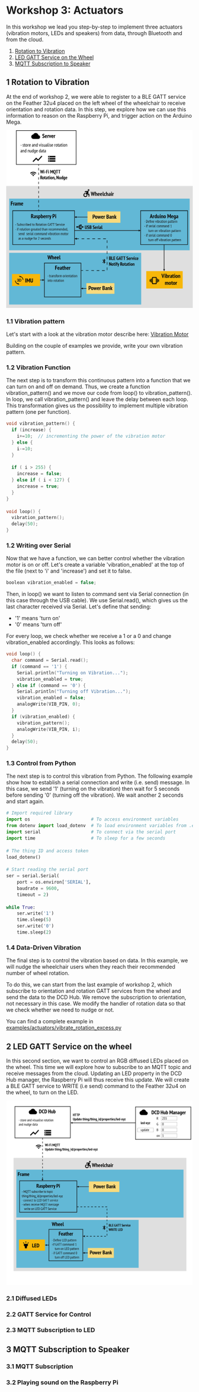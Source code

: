 # Workshop 3: Actuators

In this workshop we lead you step-by-step to implement three actuators (vibration
motors, LEDs and speakers) from data, through Bluetooth and from the cloud.

1. [Rotation to Vibration](#1-rotation-to-vibration)
2. [LED GATT Service on the Wheel](#2-led_gatt_service-on-the-wheel)
3. [MQTT Subscription to Speaker](#3-mqqt-subscription-to-speaker)

## 1 Rotation to Vibration

At the end of workshop 2, we were able to register to a BLE GATT service on the
Feather 32u4 placed on the left wheel of the wheelchair to receive orientation
and rotation data. In this step, we explore how we can use this information to
reason on the Raspberry Pi, and trigger action on the Arduino Mega.

![](images/ws3-1.png)

### 1.1 Vibration pattern

Let's start with a look at the vibration motor describe here:
[Vibration Motor](../resources/actuators/vibration_motor.md)

Building on the couple of examples we provide, write your own vibration pattern.

### 1.2 Vibration Function

The next step is to transform this continuous pattern into a function that we
can turn on and off on demand. Thus, we create a function vibration_pattern() and
we move our code from loop() to vibration_pattern(). In loop, we call vibration_pattern()
and leave the delay between each loop. This transformation gives us the possibility
to implement multiple vibration pattern (one per function).

```cpp
void vibration_pattern() {
  if (increase) {
    i+=10;  // incrementing the power of the vibration motor
  } else {
    i-=10;
  }

  if ( i > 255) {
    increase = false;
  } else if ( i < 127) {
    increase = true;
  }
}

void loop() {
  vibration_pattern();
  delay(50);
}
```


### 1.2 Writing over Serial

Now that we have a function, we can better control whether the vibration motor is
on or off. Let's create a variable 'vibration_enabled' at the top of the file (next
to 'i' and 'increase') and set it to false.

```cpp
boolean vibration_enabled = false;
```

Then, in loop() we want to listen to command sent via Serial connection (in this case
through the USB cable). We use Serial.read(), which gives us the last character received
via Serial. Let's define that sending:

* '1' means 'turn on'
* '0' means 'turn off'

For every loop, we check whether we receive a 1 or a 0 and change vibration_enabled
accordingly. This looks as follows:

```cpp
void loop() {
  char command = Serial.read();
  if (command == '1') {
    Serial.println("Turning on Vibration...");
    vibration_enabled = true;
  } else if (command == '0') {
    Serial.println("Turning off Vibration...");
    vibration_enabled = false;
    analogWrite(VIB_PIN, 0);
  }
  if (vibration_enabled) {
    vibration_pattern();
    analogWrite(VIB_PIN, i);
  }
  delay(50);
}
```

### 1.3 Control from Python

The next step is to control this vibration from Python. The following example
show how to establish a serial connection and write (i.e. send) message. In this
case, we send '1' (turning on the vibration) then wait for 5 seconds before sending
'0' (turning off the vibration). We wait another 2 seconds and start again.

```python
# Import required library
import os                       # To access environment variables
from dotenv import load_dotenv  # To load environment variables from .env file
import serial                   # To connect via the serial port
import time                     # To sleep for a few seconds

# The thing ID and access token
load_dotenv()

# Start reading the serial port
ser = serial.Serial(
    port = os.environ['SERIAL'],
    baudrate = 9600,
    timeout = 2)

while True:
    ser.write('1')
    time.sleep(5)
    ser.write('0')
    time.sleep(2)
```


### 1.4 Data-Driven Vibration

The final step is to control the vibration based on data. In this example, we will
nudge the wheelchair users when they reach their recommended number of wheel rotation.

To do this, we can start from the last example of workshop 2, which subscribe to
orientation and rotation GATT services from the wheel and send the data to the DCD Hub.
We remove the subscription to orientation, not necessary in this case. We modify
the handler of rotation data so that we check whether we need to nudge or not.

You can find a complete example in 
<a href="https://github.com/datacentricdesign/wheelchair-design-platform/blob/master/examples/actuators/examples/actuators/vibrate_rotation_excess.py" target="_blank">examples/actuators/vibrate_rotation_excess.py</a>


## 2 LED GATT Service on the wheel

In this second section, we want to control an RGB diffused LEDs placed on the wheel.
This time we will explore how to subscribe to an MQTT topic and receive messages
from the cloud. Updating an LED property in the DCD Hub manager, the Raspberry Pi
will thus receive this update. We will create a BLE GATT service to WRITE (i.e send)
command to the Feather 32u4 on the wheel, to turn on the LED.

![](images/ws3-2.png)

### 2.1 Diffused LEDs



### 2.2 GATT Service for Control



### 2.3 MQTT Subscription to LED



## 3 MQTT Subscription to Speaker

### 3.1 MQTT Subscription

### 3.2 Playing sound on the Raspberry Pi
